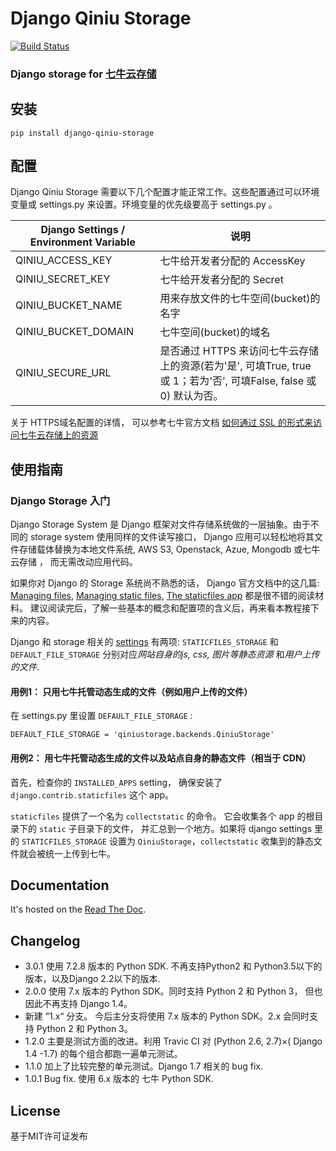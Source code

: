# Django Qiniu Storage

[![Build Status](https://travis-ci.org/glasslion/django-qiniu-storage.svg?branch=master)](https://travis-ci.org/glasslion/django-qiniu-storage)

### Django storage for [七牛云存储](http://www.qiniu.com/)

## 安装

    pip install django-qiniu-storage

## 配置

Django Qiniu Storage 需要以下几个配置才能正常工作。这些配置通过可以环境变量或 settings.py 来设置。环境变量的优先级要高于 settings.py 。

| Django Settings / Environment Variable | 说明                                 |
|----------------------------------------|--------------------------------------|
| QINIU_ACCESS_KEY                       | 七牛给开发者分配的 AccessKey         |
| QINIU_SECRET_KEY                       | 七牛给开发者分配的 Secret            |
| QINIU_BUCKET_NAME                      | 用来存放文件的七牛空间(bucket)的名字 |
| QINIU_BUCKET_DOMAIN                    | 七牛空间(bucket)的域名               |
| QINIU_SECURE_URL                       | 是否通过 HTTPS 来访问七牛云存储上的资源(若为'是', 可填True, true 或 1；若为'否', 可填False, false 或 0) 默认为否。|

关于 HTTPS域名配置的详情， 可以参考七牛官方文档 [如何通过 SSL 的形式来访问七牛云存储上的资源](http://kb.qiniu.com/https-support)

## 使用指南

### Django Storage 入门
Django Storage System 是 Django 框架对文件存储系统做的一层抽象。由于不同的 storage system 使用同样的文件读写接口， Django 应用可以轻松地将其文件存储载体替换为本地文件系统, AWS S3, Openstack, Azue, Mongodb 或七牛云存储 ， 而无需改动应用代码。

如果你对 Django 的 Storage 系统尚不熟悉的话， Django 官方文档中的这几篇: [Managing files](https://docs.djangoproject.com/en/1.7/topics/files/), [Managing static files](https://docs.djangoproject.com/en/1.7/howto/static-files/), [The staticfiles app](https://docs.djangoproject.com/en/1.7/ref/contrib/staticfiles/) 都是很不错的阅读材料。 建议阅读完后，了解一些基本的概念和配置项的含义后，再来看本教程接下来的内容。

Django 和 storage 相关的 [settings](https://docs.djangoproject.com/en/dev/ref/settings/) 有两项: `STATICFILES_STORAGE`  和 `DEFAULT_FILE_STORAGE` 分别对应*网站自身的js, css, 图片等静态资源* 和*用户上传的文件*.


#### 用例1： 只用七牛托管动态生成的文件（例如用户上传的文件）

在 settings.py 里设置 `DEFAULT_FILE_STORAGE` :

    DEFAULT_FILE_STORAGE = 'qiniustorage.backends.QiniuStorage'

#### 用例2： 用七牛托管动态生成的文件以及站点自身的静态文件（相当于 CDN）
首先，检查你的 `INSTALLED_APPS` setting， 确保安装了 `django.contrib.staticfiles` 这个 app。

`staticfiles`  提供了一个名为 `collectstatic` 的命令。 它会收集各个 app 的根目录下的 `static` 子目录下的文件， 并汇总到一个地方。如果将 django settings 里的 `STATICFILES_STORAGE` 设置为  `QiniuStorage`，`collectstatic` 收集到的静态文件就会被统一上传到七牛。



## Documentation

It's hosted on the [Read The Doc](http://django-qiniu-storage.readthedocs.org/zh_CN/latest/
).

## Changelog
- 3.0.1 使用 7.2.8 版本的 Python SDK. 不再支持Python2 和 Python3.5以下的版本，以及Django 2.2以下的版本.
- 2.0.0 使用 7.x 版本的 Python SDK。同时支持 Python 2 和 Python 3， 但也因此不再支持 Django 1.4。
- 新建 ”1.x“ 分支。 今后主分支将使用 7.x 版本的 Python SDK。2.x 会同时支持 Python 2 和 Python 3。
- 1.2.0 主要是测试方面的改进。利用 Travic CI 对 (Python 2.6, 2.7)×( Django 1.4 -1.7) 的每个组合都跑一遍单元测试。
- 1.1.0 加上了比较完整的单元测试。Django 1.7 相关的 bug fix.
- 1.0.1 Bug fix. 使用 6.x 版本的 七牛 Python SDK.

## License

基于MIT许可证发布
